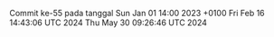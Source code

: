 Commit ke-55 pada tanggal Sun Jan 01 14:00 2023 +0100
Fri Feb 16 14:43:06 UTC 2024
Thu May 30 09:26:46 UTC 2024
